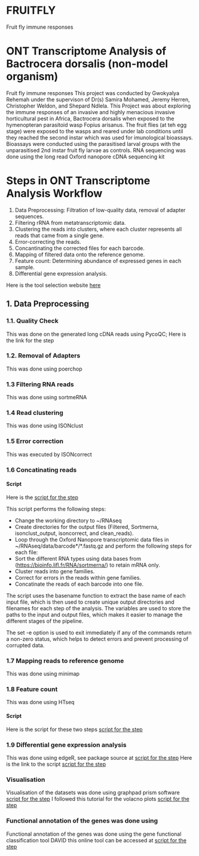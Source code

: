 # FRUITFLY
Fruit fly immune responses

# ONT Transcriptome Analysis of Bactrocera dorsalis (non-model organism)

Fruit fly immune responses
This project was conducted by Gwokyalya Rehemah under the supervison of Dr(s) Samira Mohamed, Jeremy Herren, Christopher Weldon, and Shepard Ndlela.
This Project was about exploring the immune responses of an invasive and highly menacious invasive horticultural pest in Africa, Bactrocera dorsalis when exposed to the hymenopteran parasitoid wasp Fopius arisanus.
The fruit flies (at teh egg stage) were exposed to the wasps and reared under lab conditions until they reached the second instar which was used for imunological bioassays.
Bioassays were conducted using the parasitised larval groups with the unparasitised 2nd instar fruit fly larvae as controls.
RNA sequencing was done using the long read Oxford nanopore cDNA sequencing kit

# Steps in ONT Transcriptome Analysis Workflow
1. Data Preprocessing: Filtration of low-quality data, removal of adapter sequences.
2. Filtering rRNA from metatranscriptomic data.
3. Clustering the reads into clusters, where each cluster represents all reads that came from a single gene.
4. Error-correcting the reads.
5. Concantinating the corrected files for each barcode.
6. Mapping of filtered data onto the reference genome.
7. Feature count: Determining abundance of expressed genes in each sample.
8. Differential gene expression analysis.

Here is the tool selection website [here](https://long-read-tools.org/tools.html?sort=Name&cat=&tec=)
## 1. Data Preprocessing

### 1.1. Quality Check
This was done on the generated long cDNA reads using PycoQC; Here is the link for the step

### 1.2. Removal of Adapters
This was done using poerchop

### 1.3 Filtering RNA reads
This was done using sortmeRNA

### 1.4 Read clustering
This was done using ISONclust

### 1.5 Error correction
This was executed by ISONcorrect

### 1.6 Concatinating reads

#### Script
Here is the [script for the step](https://github.com/Rahmah-lab/Bactrocera-dorsalis-parasitoid-transcriptome/blob/master/ONT_preprocessing.sh)

This script performs the following steps:
- Change the working directory to ~/RNAseq
- Create directories for the output files (Filtered, Sortmerna, isonclust_output, isoncorrect, and clean_reads).
- Loop through the Oxford Nanopore transcriptomic data files in ~/RNAseq/data/barcode*/*.fastq.gz and perform the following steps for each file:
- Sort the different RNA types using data bases from (https://bioinfo.lifl.fr/RNA/sortmerna/) to retain mRNA only.
- Cluster reads into gene families.
- Correct for errors in the reads within gene families.
- Concatinate the reads of each barcode into one file.

The script uses the basename function to extract the base name of each input file, which is then used to create unique output directories and filenames for each step of the analysis. The variables are used to store the paths to the input and output files, which makes it easier to manage the different stages of the pipeline. 

The set -e option is used to exit immediately if any of the commands return a non-zero status, which helps to detect errors and prevent processing of corrupted data.

### 1.7 Mapping reads to reference genome
This was done using minimap

### 1.8 Feature count
This was done using HTseq
#### Script
Here is the script for these two steps [script for the step](https://github.com/Rahmah-lab/Fruit-fly-transcriptomics/blob/master/Map_Featurecount.sh)

### 1.9 Differential gene expression analysis
This was done using edgeR, see package source at [script for the step](https://bioconductor.org/packages/release/bioc/html/edgeR.html)
  Here is the link to the script [script for the step](https://github.com/Rahmah-lab/Fruit-fly-transcriptomics/blob/master/DGE%20Analysis.R)

### Visualisation
Visualisation of the datasets was done using graphpad prism software [script for the step](https://www.graphpad.com/features)
I followed this tutorial for the volacno plots [script for the step](https://www.youtube.com/watch?v=oAB3jNspij0) 

### Functional annotation of the genes was done using 
Functional annotation of the genes was done using the gene functional classification tool DAVID
this online tool can be accessed at [script for the step](https://davidbioinformatics.nih.gov/tools.jsp) 
